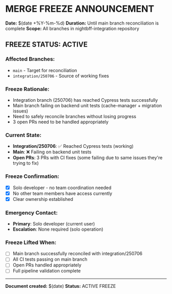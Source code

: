 # MERGE FREEZE ANNOUNCEMENT
**Date:** $(date +%Y-%m-%d)
**Duration:** Until main branch reconciliation is complete
**Scope:** All branches in nightbff-integration repository

## **FREEZE STATUS: ACTIVE**

### **Affected Branches:**
- `main` - Target for reconciliation
- `integration/250706` - Source of working fixes

### **Freeze Rationale:**
- Integration branch (250706) has reached Cypress tests successfully
- Main branch failing on backend unit tests (cache-manager + migration issues)
- Need to safely reconcile branches without losing progress
- 3 open PRs need to be handled appropriately

### **Current State:**
- **Integration/250706**: ✅ Reached Cypress tests (working)
- **Main**: ❌ Failing on backend unit tests
- **Open PRs**: 3 PRs with CI fixes (some failing due to same issues they're trying to fix)

### **Freeze Confirmation:**
- [x] Solo developer - no team coordination needed
- [x] No other team members have access currently
- [x] Clear ownership established

### **Emergency Contact:**
- **Primary**: Solo developer (current user)
- **Escalation**: None required (solo operation)

### **Freeze Lifted When:**
- [ ] Main branch successfully reconciled with integration/250706
- [ ] All CI tests passing on main branch
- [ ] Open PRs handled appropriately
- [ ] Full pipeline validation complete

---
**Document created:** $(date)
**Status:** ACTIVE FREEZE 